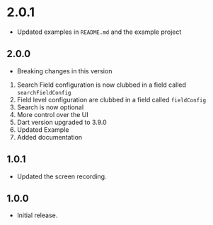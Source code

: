 # 2.0.1

* Updated examples in `README.md` and the example project

## 2.0.0

* Breaking changes in this version
1. Search Field configuration is now clubbed in a field called `searchFieldConfig`
2. Field level configuration are clubbed in a field called `fieldConfig`
3. Search is now optional
4. More control over the UI
5. Dart version upgraded to 3.9.0
6. Updated Example
7. Added documentation

## 1.0.1

* Updated the screen recording.


## 1.0.0

* Initial release.
